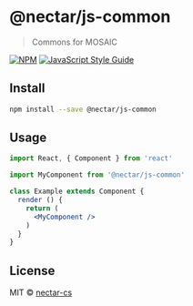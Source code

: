 # @nectar/js-common

> Commons for MOSAIC

[![NPM](https://img.shields.io/npm/v/@nectar/js-common.svg)](https://www.npmjs.com/package/@nectar/js-common) [![JavaScript Style Guide](https://img.shields.io/badge/code_style-standard-brightgreen.svg)](https://standardjs.com)

## Install

```bash
npm install --save @nectar/js-common
```

## Usage

```jsx
import React, { Component } from 'react'

import MyComponent from '@nectar/js-common'

class Example extends Component {
  render () {
    return (
      <MyComponent />
    )
  }
}
```

## License

MIT © [nectar-cs](https://github.com/nectar-cs)
